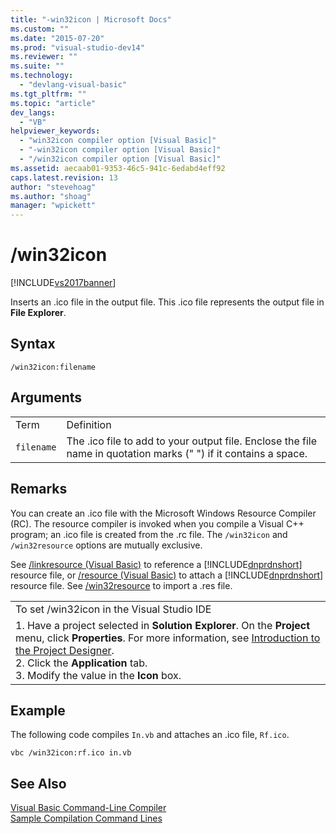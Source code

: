 ```yaml
---
title: "-win32icon | Microsoft Docs"
ms.custom: ""
ms.date: "2015-07-20"
ms.prod: "visual-studio-dev14"
ms.reviewer: ""
ms.suite: ""
ms.technology: 
  - "devlang-visual-basic"
ms.tgt_pltfrm: ""
ms.topic: "article"
dev_langs: 
  - "VB"
helpviewer_keywords: 
  - "win32icon compiler option [Visual Basic]"
  - "-win32icon compiler option [Visual Basic]"
  - "/win32icon compiler option [Visual Basic]"
ms.assetid: aecaab01-9353-46c5-941c-6edabd4eff92
caps.latest.revision: 13
author: "stevehoag"
ms.author: "shoag"
manager: "wpickett"
---
```

# /win32icon
[!INCLUDE[vs2017banner](../../../includes/vs2017banner.md)]

Inserts an .ico file in the output file. This .ico file represents the output file in **File Explorer**.  
  
## Syntax  
  
```  
/win32icon:filename  
```  
  
## Arguments  
  
|||  
|-|-|  
|Term|Definition|  
|`filename`|The .ico file to add to your output file. Enclose the file name in quotation marks (" ") if it contains a space.|  
  
## Remarks  
 You can create an .ico file with the Microsoft Windows Resource Compiler (RC). The resource compiler is invoked when you compile a Visual C++ program; an .ico file is created from the .rc file. The `/win32icon` and `/win32resource` options are mutually exclusive.  
  
 See [/linkresource (Visual Basic)](../../../visual-basic/reference/command-line-compiler/linkresource-visual-basic.md) to reference a [!INCLUDE[dnprdnshort](../../../includes/dnprdnshort-md.md)] resource file, or [/resource (Visual Basic)](../../../visual-basic/reference/command-line-compiler/resource-visual-basic.md) to attach a [!INCLUDE[dnprdnshort](../../../includes/dnprdnshort-md.md)] resource file. See [/win32resource](../../../visual-basic/reference/command-line-compiler/win32resource.md) to import a .res file.  
  
||  
|-|  
|To set /win32icon in the Visual Studio IDE|  
|1.  Have a project selected in **Solution Explorer**. On the **Project** menu, click **Properties**. For more information, see [Introduction to the Project Designer](http://msdn.microsoft.com/en-us/898dd854-c98d-430c-ba1b-a913ce3c73d7).<br />2.  Click the **Application** tab.<br />3.  Modify the value in the **Icon** box.|  
  
## Example  
 The following code compiles `In.vb` and attaches an .ico file, `Rf.ico`.  
  
```  
vbc /win32icon:rf.ico in.vb  
```  
  
## See Also  
 [Visual Basic Command-Line Compiler](../../../visual-basic/reference/command-line-compiler/index.md)   
 [Sample Compilation Command Lines](../../../visual-basic/reference/command-line-compiler/sample-compilation-command-lines.md)
